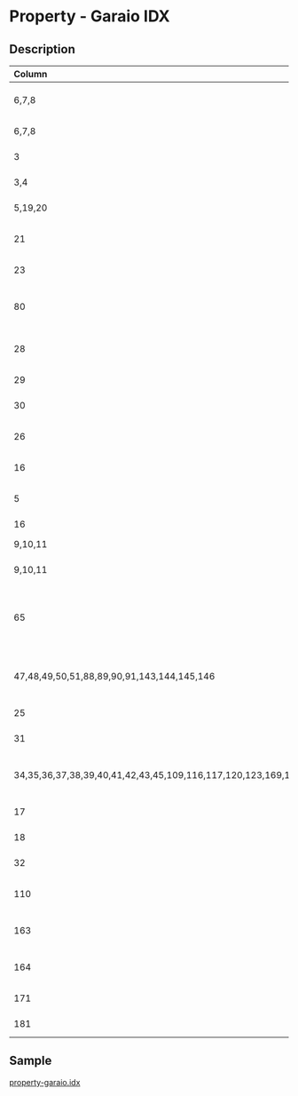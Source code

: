 # Property - Garaio IDX

## Description

| Column | Type | Format | Description |
| :--- | :--- | :--- | :--- |
| 6,7,8 | string | [String](https://en.wikipedia.org/wiki/String_(computer_science)) | Property ID in your system |
| 6,7,8 | string | [String](https://en.wikipedia.org/wiki/String_(computer_science)) | Property reference |
| 3 | string | [Property Category](../values/property_category_id.md) | Property category |
| 3,4 |  | [Property Subcategory](../values/property_subcategory_id.md) | Property subcategory |
| 5,19,20 | float | [Float](https://en.wikipedia.org/wiki/Decimal) | Property price |
| 21 | float | [Float](https://en.wikipedia.org/wiki/Decimal) | Property monthly charges |
| 23 | string | [Currency](../values/currency_id.md) | Property currency |
| 80 | string | [UID](https://en.wikipedia.org/wiki/Unique_identifier) | User ID of the main broker in charge |
| 28 | float | [Float](https://en.wikipedia.org/wiki/Decimal) | Property habitable area |
| 29 | float | [Float](https://en.wikipedia.org/wiki/Decimal) | Property land area |
| 30 | float | [Float](https://en.wikipedia.org/wiki/Decimal) | Property usable area |
| 26 | float | [Float](https://en.wikipedia.org/wiki/Decimal) | Property number of rooms |
| 16 | string | [Property Availability](../values/property_availability_id.md) | Property availability |
| 5 | string | [Property Transaction Type](../values/property_transaction_type_id.md) | Property transaction type |
| 16 | date | d.m.Y | d-m-Y | Y-m-d | Property availability date |
| 9,10,11 | json | { "location_level": country|canton|district|zone|city|quarter, "location_name": string, "zip": string, "line1": string, "line2": string, "line3": string, "environment_id": string, "altitude": string, "longitude": string, "latitude": string } | Property real location |
| 9,10,11 | json | { "location_level": country|canton|district|zone|city|quarter, "location_name": string, "zip": string, "line1": string, "line2": string, "line3": string, "environment_id": string, "altitude": string, "longitude": string, "latitude": string } | Property alternate location |
| 65 | json | { "filename": string, "is_brochure"?: boolean, "is_plan"?: boolean } | Semicolon separated list of documents |
| 47,48,49,50,51,88,89,90,91,143,144,145,146 | json | { "filename": string, "brochure_page"?: 0|0.5|1, "is_website"?: boolean, "is_portal"?: boolean, "is_plan"?: boolean } | Semicolon separated list of photos |
| 25 | float | [Float](https://en.wikipedia.org/wiki/Decimal) | Property floor |
| 31 | float | [Float](https://en.wikipedia.org/wiki/Decimal) | Property volume |
| 34,35,36,37,38,39,40,41,42,43,45,109,116,117,120,123,169,175 | json | { "amenity_id": string, "amenity_value": string } | amenities |
| 17 | string | [String](https://en.wikipedia.org/wiki/String_(computer_science)) | Property title |
| 18 | string | [String](https://en.wikipedia.org/wiki/String_(computer_science)) | Property description |
| 32 | integer | [Number](https://en.wikipedia.org/wiki/Integer) | Property year build |
| 110 | string | [String](https://en.wikipedia.org/wiki/String_(computer_science)) | Property ceiling height |
| 163 | float | [Float](https://en.wikipedia.org/wiki/Decimal) | Property number of floors |
| 164 | integer | [Number](https://en.wikipedia.org/wiki/Integer) | Property year renovated |
| 171 | boolean | [Boolean](https://en.wikipedia.org/wiki/Boolean_data_type) | Property is new |
| 181 | string | [String](https://en.wikipedia.org/wiki/String_(computer_science)) | Property visit3d |

## Sample

[property-garaio.idx](../samples/property-garaio.idx)
```

```
